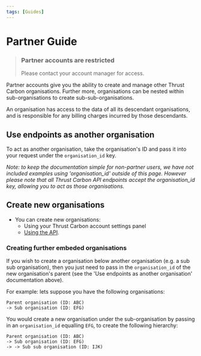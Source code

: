 ```yaml
---
tags: [Guides]
---
```


# Partner Guide


<!-- theme: warning -->

> ### Partner accounts are restricted
> Please contact your account manager for access.

Partner accounts give you the ability to create and manage other Thrust Carbon organisations. Further more, organisations can be nested within sub-organisations to create sub-sub-organisations.

An organisation has access to the data of all its descendant organisations, and is responsible for any billing charges incurred by those descendants.

## Use endpoints as another organisation

To act as another organisation, take the organisation's ID and pass it into your request under the `organisation_id` key. 

*Note: to keep the documentation simple for non-partner users, we have not included examples using 'organisation_id' outside of this page. However please note that all Thrust Carbon API endpoints accept the organisation_id key, allowing you to act as those organisations.*


## Create new organisations

* You can create new organisations:
  * Using your Thrust Carbon account settings panel
  * [Using the API](https://docs.thrustcarbon.com/docs/thrust-docs/endpoints/3-organisation-settings.v1.yaml/paths/~1api~11~1setting~1organisation~1sub-organisations/post).

### Creating further embeded organisations
If you wish to create a organisation below another organisation (e.g. a sub sub organisation), then you just need to pass in the `organisation_id` of the new organisation's parent (see the 'Use endpoints as another organisation' documentation above).

For example: lets suppose you have the following organisations:
````
Parent organisation (ID: ABC)
-> Sub organisation (ID: EFG)
````

You would create a new organisation under the sub-organisation by passing in an `organisation_id` equalling `EFG`, to create the following hierarchy:

````
Parent organisation (ID: ABC)
-> Sub organisation (ID: EFG)
-> -> Sub sub organisation (ID: IJK)
````
